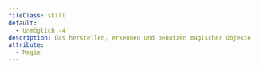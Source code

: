 ```yaml
---
fileClass: skill
default:
  - Unmöglich -4
description: Das herstellen, erkennen und benutzen magischer Objekte
attribute:
  - Magie
---
```

